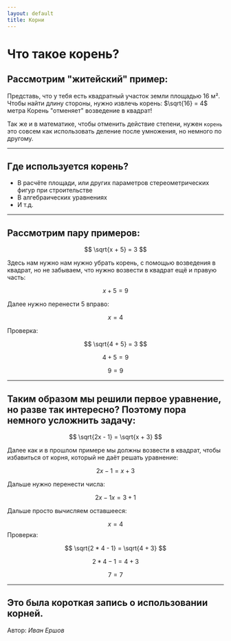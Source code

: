 ```yaml
---
layout: default
title: Корни
---
```


# Что такое корень?

## Рассмотрим "житейский" пример:

Представь, что у тебя есть квадратный участок земли площадью 16 м². 
Чтобы найти длину стороны, нужно извлечь корень: $\sqrt{16} = 4$ метра
Корень "отменяет" возведение в квадрат!

Так же и в математике, чтобы отменить действие степени, нужен `корень` это совсем как использовать деление после умножения, но немного по другому.

---
## Где используется корень?

- В расчёте площади, или других параметров стереометрических фигур при строительстве
- В алгебраических уравнениях
- И т.д.

---
## Рассмотрим пару примеров:

$$
\sqrt{x + 5} = 3
$$

Здесь нам нужно нам нужно убрать корень, с помощью возведения в квадрат, но не забываем, что нужно возвести в квадрат ещё и правую часть:

$$
x + 5 = 9
$$

Далее нужно перенести 5 вправо:

$$
x = 4
$$

Проверка:

$$
\sqrt{4 + 5} = 3
$$

$$
4 + 5 = 9
$$

$$
9 = 9
$$

---

## Таким образом мы решили первое уравнение, но  разве так интересно? Поэтому пора немного усложнить задачу:

$$
\sqrt{2x - 1} = \sqrt{x + 3}
$$

Далее как и в прошлом примере мы должны возвести в квадрат, чтобы избавиться от корня, который не даёт решать уравнение:

$$
2x - 1 = x + 3
$$

Дальше нужно перенести числа:

$$
2x - 1x = 3 + 1
$$

Дальше просто вычисляем оставшееся:

$$
x = 4
$$
Проверка:

$$
\sqrt{2 * 4 - 1} = \sqrt{4 + 3}
$$

$$
2 * 4 - 1 = 4 + 3
$$

$$
7 = 7
$$

---

## Это была короткая запись о использовании корней.

Автор: *Иван Ершов*

